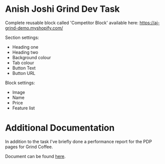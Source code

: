# Anish Joshi Grind Dev Task
Complete reusable block called 'Competitor Block' available here: https://aj-grind-demo.myshopify.com/

Section settings: 
- Heading one
- Heading two
- Background colour
- Tab colour
- Button Text
- Button URL

Block settings:
- Image
- Name
- Price
- Feature list

# Additional Documentation
In addition to the task I've briefly done a performance report for the PDP pages for Grind Coffee.

Document can be found <a href="https://docs.google.com/document/d/1dCS7bDVd7g46MMJBM_4sefjTxG7OzZJcBm4xznuVjm8/edit?usp=sharing" target="_blank">here</a>.
